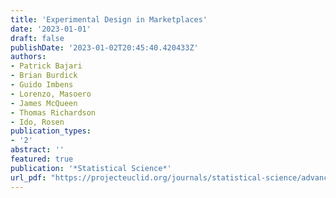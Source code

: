 ```yaml
---
title: 'Experimental Design in Marketplaces'
date: '2023-01-01'
draft: false
publishDate: '2023-01-02T20:45:40.420433Z'
authors:
- Patrick Bajari
- Brian Burdick
- Guido Imbens 
- Lorenzo, Masoero
- James McQueen
- Thomas Richardson
- Ido, Rosen
publication_types:
- '2'
abstract: ''
featured: true
publication: '*Statistical Science*'
url_pdf: "https://projecteuclid.org/journals/statistical-science/advance-publication/Experimental-Design-in-Marketplaces/10.1214/23-STS883.short"
---
```


